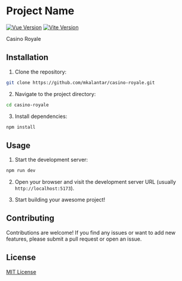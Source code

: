 # Project Name

[![Vue Version](https://img.shields.io/badge/Vue-3.x-green.svg)](https://v3.vuejs.org/)
[![Vite Version](https://img.shields.io/badge/Vite-2.x-blue.svg)](https://vitejs.dev/)

Casino Royale

## Installation

1. Clone the repository:

```bash
git clone https://github.com/mkalantar/casino-royale.git
```

2. Navigate to the project directory:

```bash
cd casino-royale
```

3. Install dependencies:

```bash
npm install
```

## Usage

1. Start the development server:

```bash
npm run dev
```

2. Open your browser and visit the development server URL (usually `http://localhost:5173`).

3. Start building your awesome project!

## Contributing

Contributions are welcome! If you find any issues or want to add new features, please submit a pull request or open an issue.

## License

[MIT License](LICENSE)
